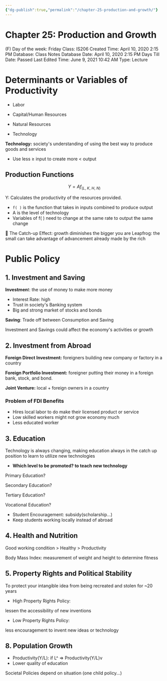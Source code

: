 ```yaml
---
{"dg-publish":true,"permalink":"/chapter-25-production-and-growth/"}
---
```


# Chapter 25: Production and Growth

(F) Day of the week: Friday
Class: IS206
Created Time: April 10, 2020 2:15 PM
Database: Class Notes Database
Date: April 10, 2020 2:15 PM
Days Till Date: Passed
Last Edited Time: June 9, 2021 10:42 AM
Type: Lecture

# Determinants or Variables of Productivity

- Labor
- Capital/Human Resources

- Natural Resources
- Technology

**Technology:** society's understanding of using the best way to produce goods and services

- Use less ≥ input to create more < output

## Production Functions

$$
Y=Af_{(L,\ K,\ H,\ N)}
$$

Y: Calculates the productivity of the resources provided.

- `f( )` is the function that takes in inputs combined to produce output
- A is the level of technology
- Variables of f( ) need to change at the same rate to output the same change


🏁 The Catch-up Effect: growth diminishes the bigger you are
Leapfrog: the small can take advantage of advancement already made by the rich



# Public Policy

## 1. Investment and Saving

**Investmen**t: the use of money to make more money

- Interest Rate: high
- Trust in society's Banking system
- Big and strong market of stocks and bonds

**Saving**: Trade off between Consumption and Saving

Investment and Savings could affect the economy's activities or growth

## 2. Investment from Abroad

**Foreign Direct Investment:**  foreigners building new company or factory  in a country

**Foreign Portfolio Investment:** foreigner putting their money in a foreign bank, stock, and bond.

**Joint Venture:** local + foreign owners in a country

### Problem of FDI Benefits

- Hires local labor to do make their licensed product or service
- Low skilled workers might not grow economy much
- Less educated worker

## 3. Education

Technology is always changing, making education always in the catch up position to learn to utilize new technologies

- **Which level to be promoted? to teach new technology**

Primary Education?

Secondary Education?

Tertiary Education?

Vocational Education?

- Student Encouragement: subsidy(scholarship...)
- Keep students working locally instead of abroad

## 4. Health and Nutrition

Good working condition > Healthy > Productivity

Body Mass Index: measurement of weight and height to determine fitness

## 5. Property Rights and Political Stability

To protect your intangible idea from being recreated and stolen for ~20 years

- High Property Rights Policy:

lessen the accessibility of new inventions

- Low Property Rights Policy:

less encouragement to invent new ideas or technology

## 8. Population Growth

- Productivity(Y/L): if L^ ⇒ Productivity(Y/L)v
- Lower quality of education

Societal Policies depend on situation (one child policy...)